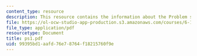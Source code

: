 ```yaml
---
content_type: resource
description: This resource contains the information about the Problem set.
file: https://ol-ocw-studio-app-production.s3.amazonaws.com/courses/6-170-laboratory-in-software-engineering-fall-2005/99395bd1aafd76e78764f18215760f9e_ps1.pdf
file_type: application/pdf
resourcetype: Document
title: ps1.pdf
uid: 99395bd1-aafd-76e7-8764-f18215760f9e
---
```

